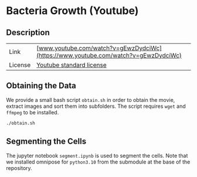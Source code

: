 # Bacteria Growth (Youtube)

## Description

| | |
|:---|---|
| Link | [www.youtube.com/watch?v=gEwzDydciWc](https://www.youtube.com/watch?v=gEwzDydciWc) |
| License | [Youtube standard license](https://www.youtube.com/static?template=terms) |

## Obtaining the Data
We provide a small bash script `obtain.sh` in order to obtain the movie, extract images and sort
them into subfolders.
The script requires `wget` and `ffmpeg` to be installed.

```bash
./obtain.sh
```

## Segmenting the Cells

The jupyter notebook `segment.ipynb` is used to segment the cells.
Note that we installed omnipose for `python3.10` from the submodule at the base of the repository.
